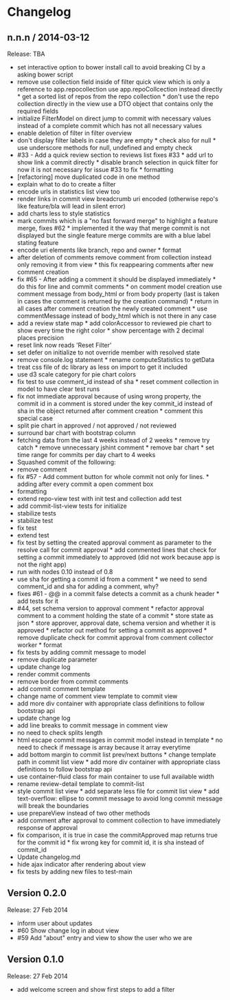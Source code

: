 Changelog
=========

n.n.n / 2014-03-12 
------------------

Release: TBA

 * set interactive option to bower install call to avoid breaking CI by a asking bower script
 * remove use collection field inside of filter quick view which is only a reference to app.repocollection use app.repoCollcection instead directly * get a sorted list of repos from the repo collection * don't use the repo collection directly in the view use a DTO object that contains only the required fields
 * initialize FilterModel on direct jump to commit with necessary values instead of a complete commit which has not all necessary values
 * enable deletion of filter in filter overview
 * don't display filter labels in case they are empty * check also for null * use underscore methods for null, undefined and empty check
 * #33 - Add a quick review section to reviews list fixes #33 * add url to show link a commit directly * disable branch selection in quick filter for now it is not necessary for issue #33 to fix * formatting
 * [refactoring] move duplicated code in one method
 * explain what to do to create a filter
 * encode urls in statistics list view too
 * render links in commit view breadcrumb uri encoded (otherwise repo's like feature/bla will lead in silent error)
 * add charts less to style statistics
 * mark commits which is a "no fast forward merge" to highlight a feature merge, fixes #62 * implemented it the way that merge commit is not displayed but the single feature merge commits are with a blue label stating feature
 * encode uri elements like branch, repo and owner * format
 * after deletion of comments remove comment from collection instead only removing it from view * this fix reappearing comments after new comment creation
 * fix #65 - After adding a comment it should be displayed immediately * do this for line and commit comments * on comment model creation use comment message from body_html or from body property (last is taken in cases the comment is returned by the creation command) * return in all cases after comment creation the newly created comment * use commentMessage instead of body_html which is not there in any case
 * add a review state map * add colorAccessor to reviewed pie chart to show every time the right color * show percentage with 2 decimal places precision
 * reset link now reads 'Reset Filter'
 * set defer on initialize to not override member with resolved state
 * remove console.log statement * rename computeStatistics to getData
 * treat css file of dc library as less on import to get it included
 * use d3 scale category for pie chart colors
 * fix test to use comment_id instead of sha * reset comment collection in model to have clear test runs
 * fix not immediate approval because of using wrong property, the commit id in a comment is stored under the key commit_id instead of sha in the object returned after comment creation * comment this special case
 * split pie chart in approved / not approved / not reviewed
 * surround bar chart with bootstrap column
 * fetching data from the last 4 weeks instead of 2 weeks * remove try catch * remove unnecessary jshint comment * remove bar chart * set time range for commits per day chart to 4 weeks
 * Squashed commit of the following:
 * remove comment
 * fix #57 - Add comment button for whole commit not only for lines. * adding after every commit a open comment box
 * formatting
 * extend repo-view test with init test and collection add test
 * add commit-list-view tests for initialize
 * stabilize tests
 * stabilize test
 * fix test
 * extend test
 * fix test by setting the created approval comment as parameter to the resolve call for commit approval * add commented lines that check for setting a commit immediately to approved (did not work because app is not the right app)
 * run with nodes 0.10 instead of 0.8
 * use sha for getting a commit id from a comment * we need to send comment_id and sha for adding a comment, why?
 * fixes #61 - @@ in a commit false detects a commit as a chunk header * add tests for it
 * #44, set schema version to approval comment * refactor approval comment to a comment holding the state of a commit * store state as json * store approver, approval date, schema version and whether it is approved * refactor out method for setting a commit as approved * remove duplicate check for commit approval from comment collector worker * format
 * fix tests by adding commit message to model
 * remove duplicate parameter
 * update change log
 * render commit comments
 * remove border from commit comments
 * add commit comment template
 * change name of comment view template to commit view
 * add more div container with appropriate class definitions to follow bootstrap api
 * update change log
 * add line breaks to commit message in comment view
 * no need to check splits length
 * html escape commit messages in commit model instead in template * no need to check if message is array because it array everytime
 * add bottom margin to commit list prev/next buttons * change template path in commit list view * add more div container with appropriate class definitions to follow bootstrap api
 * use container-fluid class for main container to use full available width
 * rename review-detail template to commit-list
 * style commit list view * add separate less file for commit list view * add text-overflow: ellipse to commit message to avoid long commit message will break the boundaries
 * use prepareView instead of two other methods
 * add comment after approval to comment collection to have immediately response of approval
 * fix comparison, it is true in case the commitApproved map returns true for the commit id * fix wrong key for commit id, it is sha instead of commit_id
 * Update changelog.md
 * hide ajax indicator after rendering about view
 * fix tests by adding new files to test-main

Version 0.2.0
-------------

Release: 27 Feb 2014

* inform user about updates
* #60 Show change log in about view
* #59 Add "about" entry and view to show the user who we are

Version 0.1.0
-------------

Release: 27 Feb 2014

* add welcome screen and show first steps to add a filter

